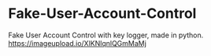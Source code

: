 # Fake-User-Account-Control
Fake User Account Control with key logger, made in python. https://imageupload.io/XlKNlqnlQGmMaMj
